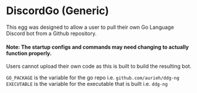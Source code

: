 # DiscordGo (Generic)
This egg was designed to allow a user to pull their own Go Language Discord bot from a Github repository.

#### Note: The startup configs and commands may need changing to actually function properly.

Users cannot upload their own code as this is built to build the resulting bot.

`GO_PACKAGE` is the variable for the go repo i.e. `github.com/aurieh/ddg-ng`  
`EXECUTABLE` is the variable for the executable that is built i.e. `ddg-ng`